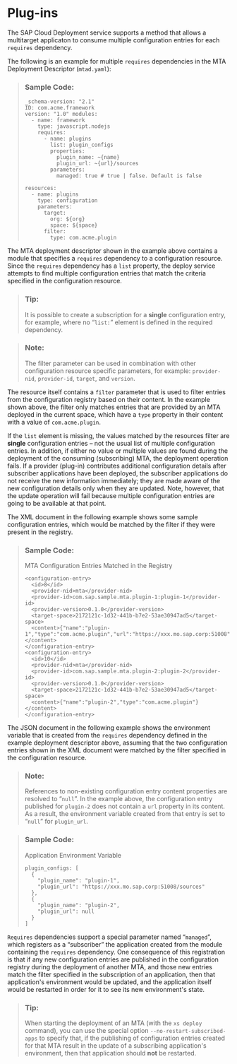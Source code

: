 <!-- loio791e17e5501849b28061718c8bec7384 -->

# Plug-ins

The SAP Cloud Deployment service supports a method that allows a multitarget applicaton to consume multiple configuration entries for each `requires` dependency.

The following is an example for multiple `requires` dependencies in the MTA Deployment Descriptor \(`mtad.yaml`\):

> ### Sample Code:  
> ```
> _schema-version: "2.1" 
> ID: com.acme.framework 
> version: "1.0" modules:
>   - name: framework 
>     type: javascript.nodejs 
>     requires: 
>       - name: plugins
>         list: plugin_configs 
>         properties: 
>           plugin_name: ~{name} 
>           plugin_url: ~{url}/sources 
>         parameters: 
>           managed: true # true | false. Default is false 
> 
> resources: 
>   - name: plugins 
>     type: configuration 
>     parameters: 
>       target: 
>         org: ${org} 
>         space: ${space} 
>       filter: 
>         type: com.acme.plugin 
> ```

The MTA deployment descriptor shown in the example above contains a module that specifies a `requires` dependency to a configuration resource. Since the `requires` dependency has a `list` property, the deploy service attempts to find multiple configuration entries that match the criteria specified in the configuration resource.

> ### Tip:  
> It is possible to create a subscription for a **single** configuration entry, for example, where no “`list:`” element is defined in the required dependency.

> ### Note:  
> The filter parameter can be used in combination with other configuration resource specific parameters, for example: `provider-nid`, `provider-id`, `target`, and `version`.

The resource itself contains a `filter` parameter that is used to filter entries from the configuration registry based on their content. In the example shown above, the filter only matches entries that are provided by an MTA deployed in the current space, which have a `type` property in their content with a value of `com.acme.plugin`.

If the `list` element is missing, the values matched by the resources filter are **single** configuration entries – not the usual list of multiple configuration entries. In addition, if either no value or multiple values are found during the deployment of the consuming \(subscribing\) MTA, the deployment operation fails. If a provider \(plug-in\) contributes additional configuration details after subscriber applications have been deployed, the subscriber applications do not receive the new information immediately; they are made aware of the new configuration details only when they are updated. Note, however, that the update operation will fail because multiple configuration entries are going to be available at that point.

The XML document in the following example shows some sample configuration entries, which would be matched by the filter if they were present in the registry.

> ### Sample Code:  
> MTA Configuration Entries Matched in the Registry
> 
> ```
> <configuration-entry>
>   <id>8</id> 
>   <provider-nid>mta</provider-nid> 
>   <provider-id>com.sap.sample.mta.plugin-1:plugin-1</provider-id> 
>   <provider-version>0.1.0</provider-version> 
>   <target-space>2172121c-1d32-441b-b7e2-53ae30947ad5</target-space> 
>   <content>{"name":"plugin-1","type":"com.acme.plugin","url":"https://xxx.mo.sap.corp:51008"}</content> 
> </configuration-entry> 
> <configuration-entry> 
>   <id>10</id> 
>   <provider-nid>mta</provider-nid> 
>   <provider-id>com.sap.sample.mta.plugin-2:plugin-2</provider-id> 
>   <provider-version>0.1.0</provider-version> 
>   <target-space>2172121c-1d32-441b-b7e2-53ae30947ad5</target-space> 
>   <content>{"name":"plugin-2","type":"com.acme.plugin"}</content> 
> </configuration-entry> 
> ```

The JSON document in the following example shows the environment variable that is created from the `requires` dependency defined in the example deployment descriptor above, assuming that the two configuration entries shown in the XML document were matched by the filter specified in the configuration resource.

> ### Note:  
> References to non-existing configuration entry content properties are resolved to “`null`”. In the example above, the configuration entry published for `plugin-2` does not contain a `url` property in its content. As a result, the environment variable created from that entry is set to “`null`” for `plugin_url`.

> ### Sample Code:  
> Application Environment Variable
> 
> ```
> plugin_configs: [ 
>   { 
>     "plugin_name": "plugin-1",  
>     "plugin_url": "https://xxx.mo.sap.corp:51008/sources"  
>   },  
>   {  
>     "plugin_name": "plugin-2",  
>     "plugin_url": null  
>   } 
> ] 
> ```

`Requires` dependencies support a special parameter named “`managed`”, which registers as a “subscriber” the application created from the module containing the `requires` dependency. One consequence of this registration is that if any new configuration entries are published in the configuration registry during the deployment of another MTA, and those new entries match the filter specified in the subscription of an application, then that application's environment would be updated, and the application itself would be restarted in order for it to see its new environment's state.

> ### Tip:  
> When starting the deployment of an MTA \(with the `xs deploy` command\), you can use the special option `--no-restart-subscribed-apps` to specify that, if the publishing of configuration entries created for that MTA result in the update of a subscribing application's environment, then that application should **not** be restarted.

